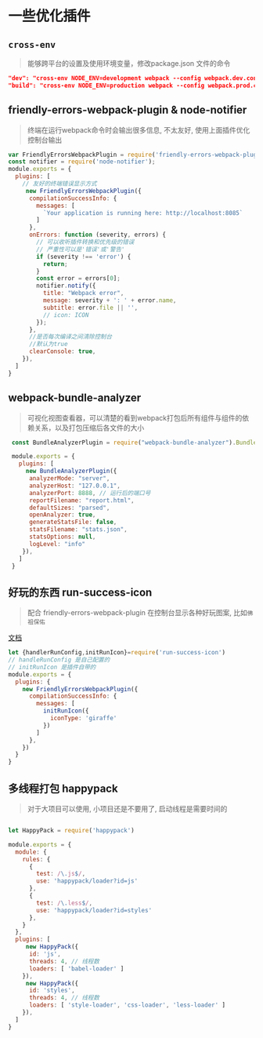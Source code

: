 
# 一些优化插件

## `cross-env` 

>  能够跨平台的设置及使用环境变量，修改package.json 文件的命令

```json
"dev": "cross-env NODE_ENV=development webpack --config webpack.dev.conf.js",
"build": "cross-env NODE_ENV=production webpack --config webpack.prod.conf.js"
```

## friendly-errors-webpack-plugin & node-notifier

> 终端在运行webpack命令时会输出很多信息, 不太友好, 使用上面插件优化控制台输出

```javaScript
var FriendlyErrorsWebpackPlugin = require('friendly-errors-webpack-plugin');
const notifier = require('node-notifier');
module.exports = {
  plugins: [
    // 友好的终端错误显示方式
     new FriendlyErrorsWebpackPlugin({
      compilationSuccessInfo: {
        messages: [
          `Your application is running here: http://localhost:8085`
        ]
      },
      onErrors: function (severity, errors) {
        // 可以收听插件转换和优先级的错误
        // 严重性可以是'错误'或'警告'
        if (severity !== 'error') {
          return;
        }
        const error = errors[0];
        notifier.notify({
          title: "Webpack error",
          message: severity + ': ' + error.name,
          subtitle: error.file || '',
          // icon: ICON
        });
      },
      //是否每次编译之间清除控制台
      //默认为true
      clearConsole: true,
    }),
  ]
}
```

## webpack-bundle-analyzer
> 可视化视图查看器，可以清楚的看到webpack打包后所有组件与组件的依赖关系，以及打包压缩后各文件的大小

```javaScript
 const BundleAnalyzerPlugin = require("webpack-bundle-analyzer").BundleAnalyzerPlugin;

 module.exports = {
   plugins: [
     new BundleAnalyzerPlugin({
      analyzerMode: "server",
      analyzerHost: "127.0.0.1",
      analyzerPort: 8888, // 运行后的端口号
      reportFilename: "report.html",
      defaultSizes: "parsed",
      openAnalyzer: true,
      generateStatsFile: false,
      statsFilename: "stats.json",
      statsOptions: null,
      logLevel: "info"
    }),
   ]
 }
```

## 好玩的东西 run-success-icon

> 配合 friendly-errors-webpack-plugin 在控制台显示各种好玩图案, 比如`佛祖保佑`

[文档](https://www.npmjs.com/package/run-success-icon)

```javaScript
let {handlerRunConfig,initRunIcon}=require('run-success-icon')
// handleRunConfig 是自己配置的
// initRunIcon 是插件自带的
module.exports = {
  plugins: {
    new FriendlyErrorsWebpackPlugin({
      compilationSuccessInfo: {
        messages: [
          initRunIcon({
            iconType: 'giraffe'
          })
        ]
      },
    })
  }
}
```

## 多线程打包 happypack

> 对于大项目可以使用, 小项目还是不要用了, 启动线程是需要时间的

```javaScript

let HappyPack = require('happypack')

module.exports = {
  module: {
    rules: {
      {
        test: /\.js$/,
        use: 'happypack/loader?id=js'
      },
      {
        test: /\.less$/,
        use: 'happypack/loader?id=styles'
      },
    }
  },
  plugins: [
     new HappyPack({
      id: 'js',
      threads: 4, // 线程数
      loaders: [ 'babel-loader' ]
    }),
     new HappyPack({
      id: 'styles',
      threads: 4, // 线程数
      loaders: [ 'style-loader', 'css-loader', 'less-loader' ]
    }),
  ]
}

```